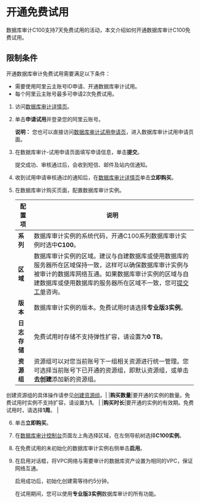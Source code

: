 # 开通免费试用

数据库审计C100支持7天免费试用的活动，本文介绍如何开通数据库审计C100免费试用。

## 限制条件

开通数据库审计免费试用需要满足以下条件：

-   需要使用阿里云主账号ID申请、开通数据库审计试用。
-   每个阿里云主账号最多可申请2次免费试用。

1.  访问[数据库审计详情页](https://www.aliyun.com/product/dbaudit?spm=a2c4g.11174283.J_8058803260.190.39632bc5YESrGB)。

2.  单击**申请试用**并登录您的阿里云账号。

    **说明：** 您也可以直接访问[数据库审计试用申请页](https://page.aliyun.com/form/act803688306/index.htm)，进入数据库审计试用申请页面。

3.  在数据库审计-试用申请页面填写申请信息，单击**提交**。

    提交成功、审核通过后，会收到短信、邮件及站内信通知。

4.  收到试用申请审核通过的通知后，在[数据库审计详情页](https://www.aliyun.com/product/dbaudit?spm=a2c4g.11174283.J_8058803260.190.39632bc5YESrGB)单击**立即购买**。

5.  在数据库审计购买页面，配置数据库审计实例。

    |配置项|说明|
    |---|--|
    |**系列**|数据库审计实例的系统代码，开通C100系列数据库审计实例时选中**C100**。|
    |**区域**|数据库审计实例的区域。建议与自建数据库或使用数据库的服务器所在区域保持一致，这样可以确保数据库审计实例与被审计的数据库网络互通。如果数据库审计实例的区域与自建数据库或使用数据库的服务器所在区域不一致，您可[提交工单](https://selfservice.console.aliyun.com/ticket/createIndex)咨询。 |
    |**版本**|数据库审计实例的版本。免费试用时请选择**专业版3实例**。 |
    |**日志存储**|免费试用时存储不支持弹性扩容，请设置为**0 TB**。|
    |**资源组**|资源组可以对您当前账号下一组相关资源进行统一管理。您可选择当前账号下已开通的资源组，即默认资源组，或单击**去创建**添加新的资源组。

创建资源组的具体操作请参见[创建资源组]()。|
    |**购买数量**|要开通的实例的数量。免费试用时实例不支持扩容，请设置为**1**。 |
    |**购买时长**|要开通的实例的有效期。免费试用时，请选择**1周**。 |

6.  单击**立即购买**。

7.  在[数据库审计控制台](https://yundun.console.aliyun.com/?spm=5176.12818093.products-recent.ddbaudit.748816d0VHz53C&p=dbaudit#/c100/cn-hangzhou)页面左上角选择区域，在左侧导航树选择**C100实例**。

8.  在免费试用的未初始化的数据库审计实例右侧单击**启用**。

9.  在启用对话框，将VPC网络与需要审计的数据库资产设置为相同的VPC，保证网络互通。

    启用成功后，初始化创建需等待约5分钟。

    在试用期间，您可以使用**专业版3实例**数据库审计的所有功能。


